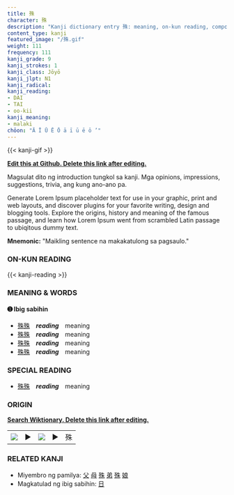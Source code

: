 ```yaml
---
title: 殊
character: 殊
description: "Kanji dictionary entry 殊: meaning, on-kun reading, compounds, origin, related kanji"
content_type: kanji
featured_image: "/殊.gif"
weight: 111
frequency: 111
kanji_grade: 9
kanji_strokes: 1
kanji_class: Jōyō
kanji_jlpt: N1
kanji_radical: 
kanji_reading: 
- DAI
- TAI
- oo-kii
kanji_meaning:
- malaki
chōon: "Ā Ī Ū Ē Ō ā ī ū ē ō ’"
---
```

[//]: # (Don't edit the line below. Kanji animated GIF code is automatically generated.)
{{< kanji-gif >}}

[//]: # (Edit below this line.)

**[Edit this at Github. Delete this link after editing.](https://github.com/tim0g/tim/tree/main/content/kanji/殊/index.md)**

Magsulat dito ng introduction tungkol sa kanji. Mga opinions, impressions, suggestions, trivia, ang kung ano-ano pa.

Generate Lorem Ipsum placeholder text for use in your graphic, print and web layouts, and discover plugins for your favorite writing, design and blogging tools. Explore the origins, history and meaning of the famous passage, and learn how Lorem Ipsum went from scrambled Latin passage to ubiqitous dummy text.
 
**Mnemonic:** "Maikling sentence na makakatulong sa pagsaulo."

### ON-KUN READING

[//]: # (Don't edit the line below. ON-KUN READING code is automatically generated.)
{{< kanji-reading >}}

### MEANING & WORDS

#### ➊ **Ibig sabihin**
  - [殊](../殊)[殊](../殊)　***reading***　meaning
  - [殊](../殊)[殊](../殊)　***reading***　meaning
  - [殊](../殊)[殊](../殊)　***reading***　meaning
  - [殊](../殊)[殊](../殊)　***reading***　meaning

### SPECIAL READING
  - [殊](../殊)[殊](../殊)　***reading***　meaning

### ORIGIN

**[Search Wiktionary. Delete this link after editing.](https://wiktionary.org/wiki/殊)**
<table class="kanji-table"><tr><td>
<img src="60px-殊-bronze.svg.png">
</td><td>▶</td><td>
<img src="60px-殊-oracle.svg.png">
</td><td>▶</td>
<td class="kanji-origin">殊</td>
</tr></table>

### RELATED KANJI
- Miyembro ng pamilya: [父](../父) [母](../母) [殊](../殊) [弟](../弟) [殊](../殊) [娘](../娘)
- Magkatulad ng ibig sabihin: [日](../日)
